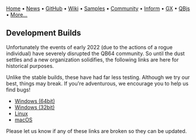 [Home](https://qb64.com) • [News](news.md) • [GitHub](https://github.com/QB64Official/qb64) • [Wiki](https://github.com/QB64Official/qb64/wiki) • [Samples](samples.md) • [Community](community.md) • [Inform](inform.md) • [GX](gx.md) • [QBjs](qbjs.md) • [More...](more.md)

## Development Builds

Unfortunately the events of early 2022 (due to the actions of a rogue individual) have severely disrupted the QB64 community.  So until the dust settles and a new organization solidifies, the following links are here for historical purposes.

Unlike the stable builds, these have had far less testing.  Although we try our best, things may break. If you're adventurous, we encourage you to help us find bugs!

- [Windows (64bit)](https://qb64.nyc3.digitaloceanspaces.com/development-builds/qb64_development_win-x64.7z)
- [Windows (32bit)](https://qb64.nyc3.digitaloceanspaces.com/development-builds/qb64_development_win-x86.7z)
- [Linux](https://qb64.nyc3.digitaloceanspaces.com/development-builds/qb64_development_lnx.tar.gz)
- [macOS](https://qb64.nyc3.digitaloceanspaces.com/development-builds/qb64_development_osx.tar.gz)

Please let us know if any of these links are broken so they can be updated.